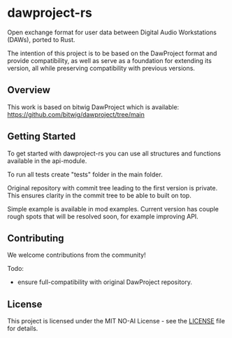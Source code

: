 
# dawproject-rs 

Open exchange format for user data between Digital Audio Workstations (DAWs), ported to Rust.

The intention of this project is to be based on the DawProject format and provide compatibility, as well as serve as a foundation for extending its version, all while preserving compatibility with previous versions.

## Overview

This work is based on bitwig DawProject which is available:
https://github.com/bitwig/dawproject/tree/main

## Getting Started

To get started with dawproject-rs you can use all structures and functions available in the api-module.

To run all tests create "tests" folder in the main folder.

Original repository with commit tree leading to the first version is private. This ensures clarity in the commit tree to be able to built on top. 

Simple example is available in mod examples. Current version has couple rough spots that will be resolved soon, for example improving API. 

## Contributing

We welcome contributions from the community! 

Todo:

- ensure full-compatibility with original DawProject repository. 

## License

This project is licensed under the MIT NO-AI License - see the [LICENSE](./LICENSE) file for details.

